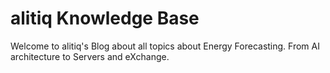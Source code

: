 # alitiq Knowledge Base

Welcome to alitiq's Blog about all topics about Energy Forecasting. From AI architecture to Servers and eXchange. 